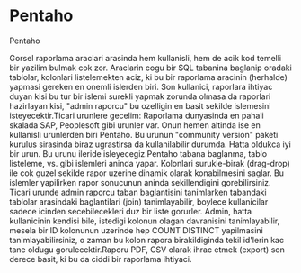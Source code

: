 # Pentaho


Pentaho



Gorsel raporlama araclari arasinda hem kullanisli, hem de acik kod temelli bir yazilim bulmak cok zor. Araclarin cogu bir SQL tabanina baglanip oradaki tablolar, kolonlari listelemekten aciz, ki bu bir raporlama aracinin (herhalde) yapmasi gereken en onemli islerden biri. Son kullanici, raporlara ihtiyac duyan kisi bu tur bir islemi surekli yapmak zorunda olmasa da raporlari hazirlayan kisi, "admin raporcu" bu ozelligin en basit sekilde islemesini isteyecektir.Ticari urunlere gecelim: Raporlama dunyasinda en pahali skalada SAP, Peoplesoft gibi urunler var. Onun hemen altinda ise en kullanisli urunlerden biri Pentaho. Bu urunun  "community version" paketi kurulus sirasinda biraz ugrastirsa da  kullanilabilir durumda. Hatta oldukca iyi bir urun. Bu urunu ileride isleyecegiz.Pentaho  tabana baglanma, tablo listeleme, vs. gibi islemleri aninda yapar. Kolonlari surukle-birak (drag-drop) ile cok guzel sekilde rapor uzerine dinamik olarak konabilmesini saglar. Bu islemler yapilirken rapor sonucunun aninda sekillendigini gorebilirsiniz. Ticari urunde admin raporcu taban baglantisini tanimlarken tabandaki tablolar arasindaki baglantilari (join) tanimlayabilir, boylece kullanicilar sadece icinden secebilecekleri duz bir liste gorurler. Admin, hatta kullanicinin kendisi bile, istedigi kolonun olagan davranisini tanimlayabilir, mesela bir ID kolonunun uzerinde hep COUNT DISTINCT yapilmasini tanimlayabilirsiniz, o zaman bu kolon rapora birakildiginda tekil id'lerin kac tane oldugu  gorulecektir.Raporu PDF, CSV olarak ihrac etmek (export) son derece basit, ki bu da ciddi bir raporlama ihtiyaci.




